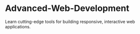 # Advanced-Web-Development
Learn cutting-edge tools for building responsive, interactive web applications.
